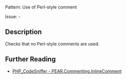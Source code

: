Pattern: Use of Perl-style comment

Issue: -

## Description

Checks that no Perl-style comments are used.

## Further Reading

* [PHP_CodeSniffer - PEAR.Commenting.InlineComment](https://github.com/PHPCSStandards/PHP_CodeSniffer/blob/master/src/Standards/PEAR/Sniffs/Commenting/InlineCommentSniff.php)
